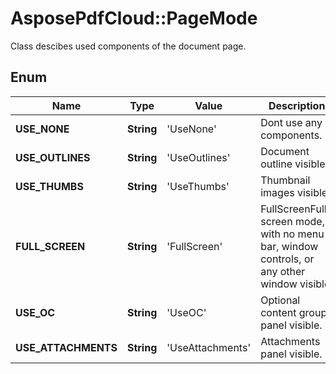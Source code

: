 ﻿# AsposePdfCloud::PageMode
Class descibes used components of the document page.

## Enum
Name | Type | Value | Description
------------ | ------------- | ------------- | -------------
**USE_NONE** | **String** | 'UseNone' | Dont use any components.
**USE_OUTLINES** | **String** | 'UseOutlines' | Document outline visible.
**USE_THUMBS** | **String** | 'UseThumbs' | Thumbnail images visible.
**FULL_SCREEN** | **String** | 'FullScreen' | FullScreenFull-screen mode, with no menu bar, window controls, or any other window visible.
**USE_OC** | **String** | 'UseOC' | Optional content group panel visible.
**USE_ATTACHMENTS** | **String** | 'UseAttachments' | Attachments panel visible.




